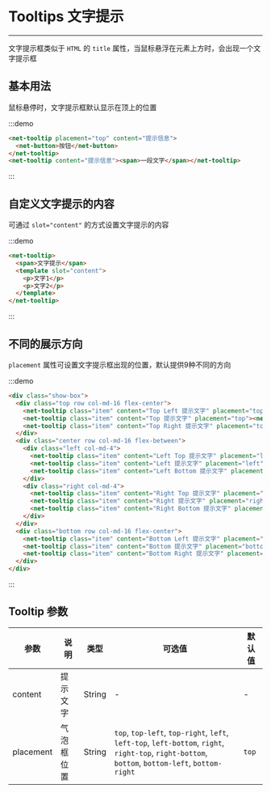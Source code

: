 
# Tooltips 文字提示

----

文字提示框类似于 `HTML` 的 `title` 属性，当鼠标悬浮在元素上方时，会出现一个文字提示框

## 基本用法

鼠标悬停时，文字提示框默认显示在顶上的位置

:::demo
```html
<net-tooltip placement="top" content="提示信息">
  <net-button>按钮</net-button>
</net-tooltip>
<net-tooltip content="提示信息"><span>一段文字</span></net-tooltip>
```
:::

## 自定义文字提示的内容

可通过 `slot="content"` 的方式设置文字提示的内容

:::demo
```html
<net-tooltip>
  <span>文字提示</span>
  <template slot="content">
    <p>文字1</p>
    <p>文字2</p>
  </template>
</net-tooltip>
```
:::

## 不同的展示方向

`placement` 属性可设置文字提示框出现的位置，默认提供9种不同的方向

:::demo
```html
<div class="show-box">
  <div class="top row col-md-16 flex-center">
    <net-tooltip class="item" content="Top Left 提示文字" placement="top-left"><net-button>上左</net-button></net-tooltip>
    <net-tooltip class="item" content="Top 提示文字" placement="top"><net-button>上边</net-button></net-tooltip>
    <net-tooltip class="item" content="Top Right 提示文字" placement="top-right"><net-button>上右</net-button></net-tooltip>
  </div>
  <div class="center row col-md-16 flex-between">
    <div class="left col-md-4">
      <net-tooltip class="item" content="Left Top 提示文字" placement="left-top"><net-button>左上</net-button></net-tooltip>
      <net-tooltip class="item" content="Left 提示文字" placement="left"><net-button>左边</net-button></net-tooltip>
      <net-tooltip class="item" content="Left Bottom 提示文字" placement="left-bottom"><net-button>左下</net-button></net-tooltip>
    </div>
    <div class="right col-md-4">
      <net-tooltip class="item" content="Right Top 提示文字" placement="right-top"><net-button>右上</net-button></net-tooltip>
      <net-tooltip class="item" content="Right 提示文字" placement="right"><net-button>右边</net-button></net-tooltip>
      <net-tooltip class="item" content="Right Bottom 提示文字" placement="right-bottom"><net-button>右下</net-button></net-tooltip>
    </div>
  </div>
  <div class="bottom row col-md-16 flex-center">
    <net-tooltip class="item" content="Bottom Left 提示文字" placement="bottom-left"><net-button>下左</net-button></net-tooltip>
    <net-tooltip class="item" content="Bottom 提示文字" placement="bottom"><net-button>下边</net-button></net-tooltip>
    <net-tooltip class="item" content="Bottom Right 提示文字" placement="bottom-right"><net-button>下右</net-button></net-tooltip>
  </div>
</div>
```
:::

## Tooltip 参数

| 参数      | 说明          | 类型      | 可选值                           | 默认值  |
|---------- |-------------- |---------- |--------------------------------  |-------- |
| content | 提示文字 | String | - | - |
| placement | 气泡框位置 | String | `top`, `top-left`, `top-right`, `left`, `left-top`, `left-bottom`, `right`, `right-top`, `right-bottom`, `bottom`, `bottom-left`, `bottom-right` | `top` |

<style lang="scss" scoped>
.net-tooltip {
  & + .net-tooltip {
    margin-left: 16px;
  }
  span {
    font-size: 12px;
  }
  p {
    color: #fff;
    font-size: 12px;
  }
}
.show-box {
  max-width: 600px;

  .net-tooltip + .net-tooltip {
    margin: 0;
  }
}
.top,
.bottom {
  padding: 20px;
  width: 100%;

  .item + .item {
    margin-left: 30px;
  }
}
.center {
  width: 100%;

  .item + .item {
    margin-top: 20px;
  }
}
.left {
  flex-direction: column;
}

.item > span {
  display: inline-block;
  width: 60px;
  height: 32px;
  line-height: 32px;
  background-color: #fff;
  border: 1px solid #ccc;
  border-radius: 4px;
  text-align: center;
  cursor: pointer;
  transition: all .3s;

  &:hover {
    color: #a0c1ff;
    border-color: #a0c1ff;
  }
}
</style>
